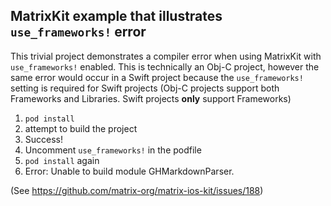 MatrixKit example that illustrates `use_frameworks!` error
----------------------------------------------------------

This trivial project demonstrates a compiler error when using MatrixKit with
`use_frameworks!` enabled. This is technically an Obj-C project, however the
same error would occur in a Swift project because the `use_frameworks!` setting
is required for Swift projects (Obj-C projects support both Frameworks and
Libraries. Swift projects **only** support Frameworks)

1. `pod install`
2. attempt to build the project
3. Success!
4. Uncomment `use_frameworks!` in the podfile
5. `pod install` again
6. Error: Unable to build module GHMarkdownParser.

(See https://github.com/matrix-org/matrix-ios-kit/issues/188)
